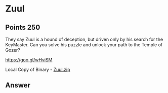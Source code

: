 # Zuul

## Points 250

They say Zuul is a hound of deception, but driven only by his search for the KeyMaster. Can you solve his puzzle and unlock your path to the Temple of Gozer?

https://goo.gl/wHviSM

Local Copy of Binary - [Zuul.zip](binaries/Zuul.zip)

## Answer
